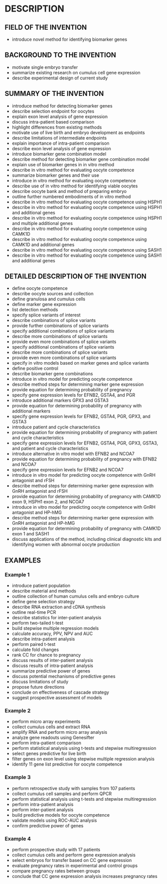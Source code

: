 # DESCRIPTION

## FIELD OF THE INVENTION

- introduce novel method for identifying biomarker genes

## BACKGROUND TO THE INVENTION

- motivate single embryo transfer
- summarize existing research on cumulus cell gene expression
- describe experimental design of current study

## SUMMARY OF THE INVENTION

- introduce method for detecting biomarker genes
- describe selection endpoint for oocytes
- explain exon level analysis of gene expression
- discuss intra-patient based comparison
- highlight differences from existing methods
- motivate use of live birth and embryo development as endpoints
- describe limitations of intermediate endpoints
- explain importance of intra-patient comparison
- describe exon level analysis of gene expression
- introduce biomarker gene combination model
- describe method for detecting biomarker gene combination model
- explain use of biomarker genes in in vitro method
- describe in vitro method for evaluating oocyte competence
- summarize biomarker genes and their use
- introduce in vitro method for evaluating oocyte competence
- describe use of in vitro method for identifying viable oocytes
- describe oocyte bank and method of preparing embryo
- outline further numbered embodiments of in vitro method
- describe in vitro method for evaluating oocyte competence using HSPH1
- describe in vitro method for evaluating oocyte competence using HSPH1 and additional genes
- describe in vitro method for evaluating oocyte competence using HSPH1 and multiple additional genes
- describe in vitro method for evaluating oocyte competence using CAMK1D
- describe in vitro method for evaluating oocyte competence using CAMK1D and additional genes
- describe in vitro method for evaluating oocyte competence using SASH1
- describe in vitro method for evaluating oocyte competence using SASH1 and additional genes

## DETAILED DESCRIPTION OF THE INVENTION

- define oocyte competence
- describe oocyte sources and collection
- define granulosa and cumulus cells
- define marker gene expression
- list detection methods
- specify splice variants of interest
- describe combinations of splice variants
- provide further combinations of splice variants
- specify additional combinations of splice variants
- describe more combinations of splice variants
- provide even more combinations of splice variants
- specify additional combinations of splice variants
- describe more combinations of splice variants
- provide even more combinations of splice variants
- specify in vitro models based on marker genes and splice variants
- define positive control
- describe biomarker gene combinations
- introduce in vitro model for predicting oocyte competence
- describe method steps for determining marker gene expression
- provide equation for determining probability of pregnancy
- specify gene expression levels for EFNB2, GSTA4, and PGR
- introduce additional markers GPX3 and GSTA3
- provide equation for determining probability of pregnancy with additional markers
- specify gene expression levels for EFNB2, GSTA4, PGR, GPX3, and GSTA3
- introduce patient and cycle characteristics
- provide equation for determining probability of pregnancy with patient and cycle characteristics
- specify gene expression levels for EFNB2, GSTA4, PGR, GPX3, GSTA3, and patient and cycle characteristics
- introduce alternative in vitro model with EFNB2 and NCOA7
- provide equation for determining probability of pregnancy with EFNB2 and NCOA7
- specify gene expression levels for EFNB2 and NCOA7
- introduce in vitro model for predicting oocyte competence with GnRH antagonist and rFSH
- describe method steps for determining marker gene expression with GnRH antagonist and rFSH
- provide equation for determining probability of pregnancy with CAMK1D exon 9, HSPH1 exon 2, and NCOA7
- introduce in vitro model for predicting oocyte competence with GnRH antagonist and HP-hMG
- describe method steps for determining marker gene expression with GnRH antagonist and HP-hMG
- provide equation for determining probability of pregnancy with CAMK1D exon 1 and SASH1
- discuss applications of the method, including clinical diagnostic kits and identifying women with abnormal oocyte production

## EXAMPLES

### Example 1

- introduce patient population
- describe material and methods
- outline collection of human cumulus cells and embryo culture
- define gene selection strategy
- describe RNA extraction and cDNA synthesis
- outline real-time PCR
- describe statistics for inter-patient analysis
- perform two-tailed t-test
- build stepwise multiple regression models
- calculate accuracy, PPV, NPV and AUC
- describe intra-patient analysis
- perform paired t-test
- calculate fold changes
- rank CC for chance to pregnancy
- discuss results of inter-patient analysis
- discuss results of intra-patient analysis
- summarize predictive power of genes
- discuss potential mechanisms of predictive genes
- discuss limitations of study
- propose future directions
- conclude on effectiveness of cascade strategy
- suggest prospective assessment of models

### Example 2

- perform micro array experiments
- collect cumulus cells and extract RNA
- amplify RNA and perform micro array analysis
- analyze gene readouts using Genesifter
- perform intra-patient comparison
- perform statistical analysis using t-tests and stepwise multiregression
- select genes predictive for live birth
- filter genes on exon level using stepwise multiple regression analysis
- identify 11 gene list predictive for oocyte competence

### Example 3

- perform retrospective study with samples from 107 patients
- collect cumulus cell samples and perform QPCR
- perform statistical analysis using t-tests and stepwise multiregression
- perform intra-patient analysis
- perform inter-patient analysis
- build predictive models for oocyte competence
- validate models using ROC-AUC analysis
- confirm predictive power of genes

### Example 4

- perform prospective study with 17 patients
- collect cumulus cells and perform gene expression analysis
- select embryos for transfer based on CC gene expression
- evaluate pregnancy rates in experimental and control groups
- compare pregnancy rates between groups
- conclude that CC gene expression analysis increases pregnancy rates

